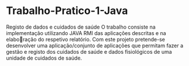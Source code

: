 # Trabalho-Pratico-1-Java
Registo de dados e cuidados de saúde
O trabalho consiste na implementação utilizando JAVA RMI das aplicações descritas e na elaboração do respetivo relatório.
Com este projeto pretende-se desenvolver uma aplicação/conjunto de aplicações que permitam fazer a gestão e registo dos cuidados de saúde e dados fisiológicos de uma unidade de cuidados de saúde.
